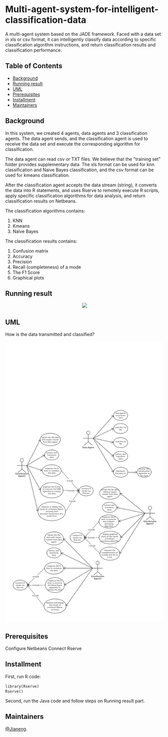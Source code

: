 # Multi-agent-system-for-intelligent-classification-data
A multi-agent system based on the JADE framework. Faced with a data set in xls or csv format, it can intelligently classify data according to specific classification algorithm instructions, and return classification results and classification performance.

## Table of Contents

- [Background](#background)
- [Running result](#running-result)
- [UML](#uml)
- [Prerequisites](#prerequisites)
- [Installment](#installment) 
- [Maintainers](#maintainers)

## Background
In this system, we created 4 agents, data agents and 3 classification agents. The data agent sends, and the classification agent is used to receive the data set and execute the corresponding algorithm for classification.

The data agent can read csv or TXT files. We believe that the "training set" folder provides supplementary data. The xls format can be used for knn classification and Naive Bayes classification, and the csv format can be used for kmeans classification.

After the classification agent accepts the data stream (string), it converts the data into R statements, and uses Rserve to remotely execute R scripts, apply specific classification algorithms for data analysis, and return classification results on Netbeans.

The classification algorithms contains:
1. KNN
2. Kmeans
3. Naive Bayes

The classification results contains:
1. Confusion matrix
2. Accuracy
3. Precision
4. Recall (completeness) of a mode
5. The F1 Score
6. Graphical plots

## Running result
<p align="center">
<img src="https://github.com/jianengli/Multi-agent-system-for-intelligent-classification-data/blob/master/GIF.gif"/>
</p>

## UML
How is the data transmitted and classified?
<p align="center">
<img src="https://github.com/jianengli/Multi-agent-system-for-intelligent-classification-data/blob/master/UML.png"/>
</p>

## Prerequisites
Configure Netbeans
Connect Rserve

## Installment
First, run R code:
```
library(Rserve)
Rserve()
```
Second, run the Java code and follow steps on Running result part.

## Maintainers
[@Jianeng](https://github.com/jianengli).

